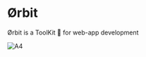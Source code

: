 # Ørbit
Ørbit is a ToolKit 🧰 for web-app development

![A4](https://github.com/CAOCAP/Orbit/assets/26893634/9474dc16-de6e-4608-b7f6-64ef3ccaf39b)
